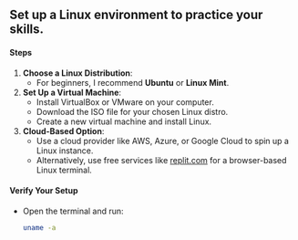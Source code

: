 
## Set up a Linux environment to practice your skills.

#### Steps
1. **Choose a Linux Distribution**:
   - For beginners, I recommend **Ubuntu** or **Linux Mint**.
2. **Set Up a Virtual Machine**:
   - Install VirtualBox or VMware on your computer.
   - Download the ISO file for your chosen Linux distro.
   - Create a new virtual machine and install Linux.
3. **Cloud-Based Option**:
   - Use a cloud provider like AWS, Azure, or Google Cloud to spin up a Linux instance.
   - Alternatively, use free services like [replit.com](https://replit.com) for a browser-based Linux terminal.

#### Verify Your Setup
- Open the terminal and run:
  ```bash
  uname -a
  ```